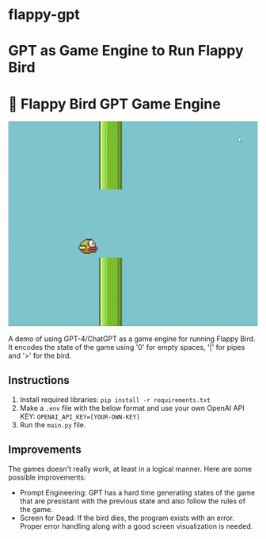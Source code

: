 # flappy-gpt
GPT as Game Engine to Run Flappy Bird
=======
# 🦜 Flappy Bird GPT Game Engine
![](assets/demo.png)

A demo of using GPT-4/ChatGPT as a game engine for running Flappy Bird. It encodes the state of the game using '0' for empty spaces, '|' for pipes and '>' for the bird.

## Instructions
1. Install required libraries:
`pip install -r requirements.txt`
2. Make a `.env` file with the below format and use your own OpenAI API KEY:
`OPENAI_API_KEY=[YOUR-OWN-KEY]`
3. Run the `main.py` file.

## Improvements

The games doesn't really work, at least in a logical manner. Here are some possible improvements:
- Prompt Engineering: GPT has a hard time generating states of the game that are presistant with the previous state and also follow the rules of the game. 
- Screen for Dead: If the bird dies, the program exists with an error. Proper error handling along with a good screen visualization is needed.
